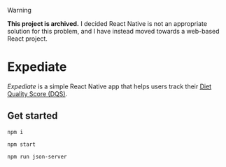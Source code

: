 > [!WARNING]
> **This project is archived.** I decided React Native is not an appropriate solution for this problem, and I have instead moved towards a web-based React project. 

# Expediate 

_Expediate_ is a simple React Native app that helps users track their [Diet Quality Score (DQS)](https://www.triathlete.com/nutrition/race-fueling/do-you-know-your-diet-quality-score/).

## Get started

`npm i`

`npm start`

`npm run json-server`
